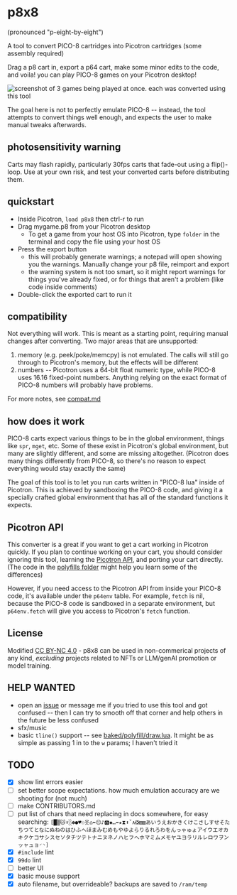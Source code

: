 # p8x8

(pronounced "p-eight-by-eight")

A tool to convert PICO-8 cartridges into Picotron cartridges (some assembly required)

Drag a p8 cart in, export a p64 cart, make some minor edits to the code, and voila! you can play PICO-8 games on your Picotron desktop!

![screenshot of 3 games being played at once. each was converted using this tool](https://github.com/pancelor/p8x8/assets/11308928/e3f6ae5e-24e3-4a98-a6c2-9aa8086ce299)

The goal here is not to perfectly emulate PICO-8 -- instead, the tool attempts to convert things well enough, and expects the user to make manual tweaks afterwards.

## photosensitivity warning

Carts may flash rapidly, particularly 30fps carts that fade-out using a flip()-loop. Use at your own risk, and test your converted carts before distributing them.

## quickstart

- Inside Picotron, `load p8x8` then ctrl-r to run
- Drag mygame.p8 from your Picotron desktop
	- To get a game from your host OS into Picotron, type `folder` in the terminal and copy the file using your host OS
- Press the export button
	- this will probably generate warnings; a notepad will open showing you the warnings. Manually change your p8 file, reimport and export
	- the warning system is not too smart, so it might report warnings for things you've already fixed, or for things that aren't a problem (like code inside comments)
- Double-click the exported cart to run it

## compatibility

Not everything will work. This is meant as a starting point, requiring manual changes after converting. Two major areas that are unsupported:
1. memory (e.g. peek/poke/memcpy) is not emulated. The calls will still go through to Picotron's memory, but the effects will be different
2. numbers -- Picotron uses a 64-bit float numeric type, while PICO-8 uses 16.16 fixed-point numbers. Anything relying on the exact format of PICO-8 numbers will probably have problems.

For more notes, see [compat.md](./compat.md)

## how does it work

PICO-8 carts expect various things to be in the global environment, things like `spr`, `mget`, etc. Some of these exist in Picotron's global environment, but many are slightly different, and some are missing altogether. (Picotron does many things differently from PICO-8, so there's no reason to expect everything would stay exactly the same)

The goal of this tool is to let you run carts written in "PICO-8 lua" inside of Picotron. This is achieved by sandboxing the PICO-8 code, and giving it a specially crafted global environment that has all of the standard functions it expects.

## Picotron API

This converter is a great if you want to get a cart working in Picotron quickly. If you plan to continue working on your cart, you should consider ignoring this tool, learning the [Picotron API](https://www.lexaloffle.com/picotron.php?page=faq), and porting your cart directly. (The code in the [polyfills folder](./baked/polyfill) might help you learn some of the differences)

However, if you need access to the Picotron API from inside your PICO-8 code, it's available under the `p64env` table. For example, `fetch` is nil, because the PICO-8 code is sandboxed in a separate environment, but `p64env.fetch` will give you access to Picotron's `fetch` function.

## License

Modified [CC BY-NC 4.0](https://creativecommons.org/licenses/by-nc/4.0/) - p8x8 can be used in non-commerical projects of any kind, *excluding* projects related to NFTs or LLM/genAI promotion or model training.

## HELP WANTED
- open an [issue](https://github.com/pancelor/p8x8/issues) or message me if you tried to use this tool and got confused -- then I can try to smooth off that corner and help others in the future be less confused
- sfx/music
- basic `tline()` support -- see [baked/polyfill/draw.lua](./baked/polyfill/draw.lua#L20). It might be as simple as passing 1 in to the `w` params; I haven't tried it

## TODO
- [x] show lint errors easier
- [ ] set better scope expectations. how much emulation accuracy are we shooting for (not much)
- [ ] make CONTRIBUTORS.md
- [ ] put list of chars that need replacing in docs somewhere, for easy searching: `[█▒🐱⬇️░✽●♥☉웃⌂⬅️😐♪🅾️◆…➡️★⧗⬆️ˇ∧❎▤▥あいうえおかきくけこさしすせそたちつてとなにぬねのはひふへほまみむめもやゆよらりるれろわをんっゃゅょアイウエオカキクケコサシスセソタチツテトナニヌネノハヒフヘホマミムメモヤユヨラリルレロワヲンッャュョ◜◝]`
- [x] `#include` lint
- [x] `99do` lint
- [ ] better UI
- [x] basic mouse support
- [x] auto filename, but overrideable? backups are saved to `/ram/temp`
